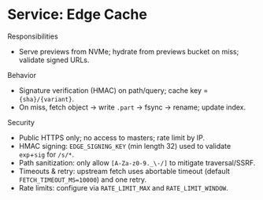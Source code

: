 # Service: Edge Cache

Responsibilities
- Serve previews from NVMe; hydrate from previews bucket on miss; validate signed URLs.

Behavior
- Signature verification (HMAC) on path/query; cache key = `{sha}/{variant}`.
- On miss, fetch object → write `.part` → fsync → rename; update index.

Security
- Public HTTPS only; no access to masters; rate limit by IP.
- HMAC signing: `EDGE_SIGNING_KEY` (min length 32) used to validate `exp`+`sig` for `/s/*`.
- Path sanitization: only allow `[A-Za-z0-9._\-/]` to mitigate traversal/SSRF.
- Timeouts & retry: upstream fetch uses abortable timeout (default `FETCH_TIMEOUT_MS=10000`) and one retry.
- Rate limits: configure via `RATE_LIMIT_MAX` and `RATE_LIMIT_WINDOW`.
